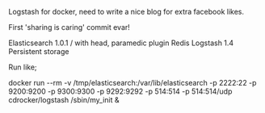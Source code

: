 Logstash for docker, need to write a nice blog for extra facebook likes.

First 'sharing is caring' commit evar!

Elasticsearch 1.0.1 / with head, paramedic plugin
Redis
Logstash 1.4
Persistent storage

Run like;

docker run --rm -v /tmp/elasticsearch:/var/lib/elasticsearch -p 2222:22 -p 9200:9200 -p 9300:9300 -p 9292:9292 -p 514:514 -p 514:514/udp cdrocker/logstash /sbin/my_init &


